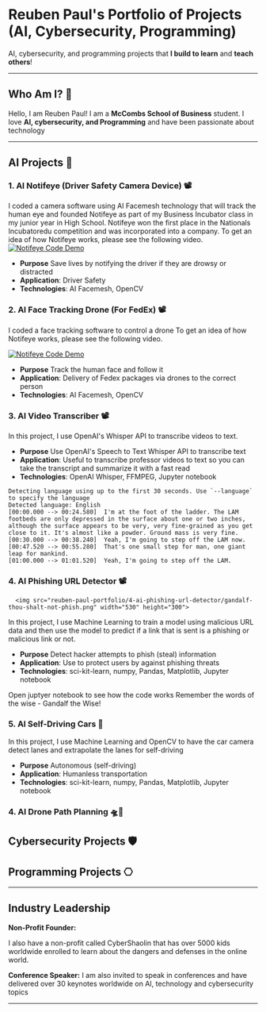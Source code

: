 # Reuben Paul's Portfolio of Projects (AI, Cybersecurity, Programming)

AI, cybersecurity, and programming projects that **I build to learn** and **teach others**!

---
## Who Am I? 🤘

Hello, I am Reuben Paul! I am a **McCombs School of Business** student.
I love **AI, cybersecurity, and Programming** and have been passionate about technology 

---
## AI Projects 🤖

### 1. **AI Notifeye (Driver Safety Camera Device)** 📽️
  I coded a camera software using AI Facemesh technology that will track the human eye and founded Notifeye
  as part of my Business Incubator class in my junior year in High School. Notifeye won the first place in 
  the Nationals Incubatoredu competition and was incorporated into a company. 
  To get an idea of how Notifeye works, please see the following video.
  [![**Notifeye Code Demo**](https://img.youtube.com/vi/2hg6Wzpo1hM/0.jpg)](https://www.youtube.com/watch?v=2hg6Wzpo1hM)
  
  - **Purpose** Save lives by notifying the driver if they are drowsy or distracted
  - **Application**: Driver Safety
  - **Technologies**: AI Facemesh, OpenCV

### 2. **AI Face Tracking Drone (For FedEx)** 📽️
  I coded a face tracking software to control a drone 
  To get an idea of how Notifeye works, please see the following video.
  
  [![**Notifeye Code Demo**](https://img.youtube.com/vi/gDkTH1WnpPI/0.jpg)](https://www.youtube.com/watch?v=gDkTH1WnpPI)
  
  - **Purpose** Track the human face and follow it
  - **Application**: Delivery of Fedex packages via drones to the correct person
  - **Technologies**: AI Facemesh, OpenCV

### 3. **AI Video Transcriber** 📽️
  In this project, I use OpenAI's Whisper API to transcribe videos to text.
  - **Purpose** Use OpenAI's Speech to Text Whisper API to transcribe text
  - **Application**: Useful to transcribe professor videos to text so you can take the transcript and summarize it with a fast read
  - **Technologies**: OpenAI Whisper, FFMPEG, Jupyter notebook
  ```
  Detecting language using up to the first 30 seconds. Use `--language` to specify the language
  Detected language: English
  [00:00.000 --> 00:24.580]  I'm at the foot of the ladder. The LAM footbeds are only depressed in the surface about one or two inches, although the surface appears to be very, very fine-grained as you get close to it. It's almost like a powder. Ground mass is very fine.
  [00:30.000 --> 00:38.240]  Yeah, I'm going to step off the LAM now.
  [00:47.520 --> 00:55.280]  That's one small step for man, one giant leap for mankind.
  [01:00.000 --> 01:01.520]  Yeah, I'm going to step off the LAM.
  ```

### 4. **AI Phishing URL Detector** 📽️
      <img src="reuben-paul-portfolio/4-ai-phishing-url-detector/gandalf-thou-shalt-not-phish.png" width="530" height="300">
In this project, I use Machine Learning to train a model using malicious URL data and then use the model to predict if a link that is sent is a phishing or malicious link or not. 
  
  - **Purpose** Detect hacker attempts to phish (steal) information
  - **Application**: Use to protect users by against phishing threats
  - **Technologies**: sci-kit-learn, numpy, Pandas, Matplotlib, Jupyter notebook
  
  Open juptyer notebook to see how the code works
  Remember the words of the wise - Gandalf the Wise!

### 5. **AI Self-Driving Cars** 🚗 
  In this project, I use Machine Learning and OpenCV to have the car camera detect lanes and extrapolate the lanes for self-driving
  - **Purpose** Autonomous (self-driving) 
  - **Application**: Humanless transportation
  - **Technologies**: sci-kit-learn, numpy, Pandas, Matplotlib, Jupyter notebook

### 4. **AI Drone Path Planning** 🛸🧭


## Cybersecurity Projects 🛡️


## Programming Projects ⎔


---

## Industry Leadership
**Non-Profit Founder:** 

I also have a non-profit called CyberShaolin that has over 5000 kids worldwide enrolled to learn about the dangers and defenses in the online world. 

**Conference Speaker:**
I am also invited to speak in conferences and have delivered over 30 keynotes worldwide on AI, technology and cybersecurity topics

---

